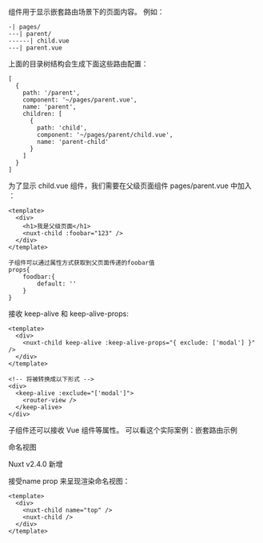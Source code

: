 <nuxt-child> 组件用于显示嵌套路由场景下的页面内容。
例如：
```
-| pages/
---| parent/
------| child.vue
---| parent.vue
```

上面的目录树结构会生成下面这些路由配置：

```
[
  {
    path: '/parent',
    component: '~/pages/parent.vue',
    name: 'parent',
    children: [
      {
        path: 'child',
        component: '~/pages/parent/child.vue',
        name: 'parent-child'
      }
    ]
  }
]
```

为了显示 child.vue 组件，我们需要在父级页面组件 pages/parent.vue 中加入 <nuxt-child/>：
```
<template>
  <div>
    <h1>我是父级页面</h1>
    <nuxt-child :foobar="123" />
  </div>
</template>

子组件可以通过属性方式获取到父页面传递的foobar值
props{
    foodbar:{
        default: ''    
    }
}
```
<nuxt-child/> 接收 keep-alive 和 keep-alive-props:
```
<template>
  <div>
    <nuxt-child keep-alive :keep-alive-props="{ exclude: ['modal'] }" />
  </div>
</template>

<!-- 将被转换成以下形式 -->
<div>
  <keep-alive :exclude="['modal']">
    <router-view />
  </keep-alive>
</div>
```
子组件还可以接收 Vue 组件等属性。
可以看这个实际案例：嵌套路由示例

命名视图

Nuxt v2.4.0 新增

<nuxt-child/>接受name prop 来呈现渲染命名视图：
```
<template>
  <div>
    <nuxt-child name="top" />
    <nuxt-child />
  </div>
</template>
```